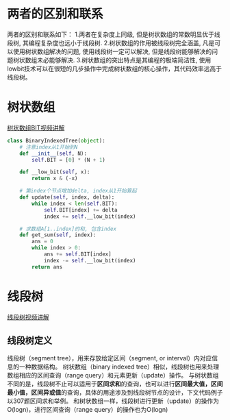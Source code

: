 
# 两者的区别和联系

两者的区别和联系如下：
1.两者在复杂度上同级, 但是树状数组的常数明显优于线段树, 其编程复杂度也远小于线段树.
2.树状数组的作用被线段树完全涵盖, 凡是可以使用树状数组解决的问题, 使用线段树一定可以解决, 但是线段树能够解决的问题树状数组未必能够解决.
3.树状数组的突出特点是其编程的极端简洁性, 使用lowbit技术可以在很短的几步操作中完成树状数组的核心操作，其代码效率远高于线段树。

# 树状数组
[树状数组BIT视频讲解](https://www.youtube.com/watch?v=WbafSgetDDk&pbjreload=101)

```python
class BinaryIndexedTree(object):
    # 注意index从1开始到N
    def __init__(self, N):
        self.BIT = [0] * (N + 1)

    def __low_bit(self, x):
        return x & (-x)

    # 第index个节点增加delta, index从1开始算起
    def update(self, index, delta):
        while index < len(self.BIT):
            self.BIT[index] += delta
            index += self.__low_bit(index)

    # 求数组A[1..index]的和, 包含index
    def get_sum(self, index):
        ans = 0
        while index > 0:
            ans += self.BIT[index]
            index -= self.__low_bit(index)
        return ans
```

# 线段树
[线段树视频讲解](https://www.youtube.com/watch?v=rYBtViWXYeI)
## 线段树定义
线段树（segment tree），用来存放给定区间（segment, or interval）内对应信息的一种数据结构。
树状数组（binary indexed tree）相似，线段树也用来处理数组相应的区间查询（range query）和元素更新（update）操作。
与树状数组不同的是，线段树不止可以适用于**区间求和**的查询，也可以进行**区间最大值，区间最小值，区间异或值**的查询，具体的用途涉及到线段树节点的设计，下文代码例子以307题区间求和举例。
和树状数组一样，线段树进行更新（update）的操作为O(logn)，进行区间查询（range query）的操作也为O(logn)